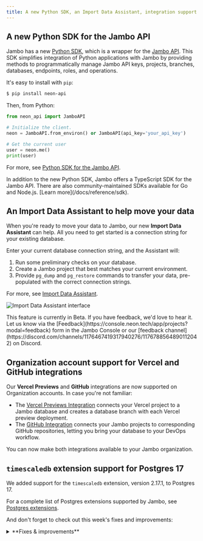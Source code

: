 ```yaml
---
title: A new Python SDK, an Import Data Assistant, integration support for Org accounts, and more
---
```


## A new Python SDK for the Jambo API

Jambo has a new [Python SDK](https://pypi.org/project/neon-api/), which is a wrapper for the [Jambo API](https://api-docs.neon.tech/reference/getting-started-with-neon-api). This SDK simplifies integration of Python applications with Jambo by providing methods to programmatically manage Jambo API keys, projects, branches, databases, endpoints, roles, and operations.

It's easy to install with `pip`:

```bash
$ pip install neon-api
```

Then, from Python:

```python
from neon_api import JamboAPI

# Initialize the client.
neon = JamboAPI.from_environ() or JamboAPI(api_key='your_api_key')

# Get the current user
user = neon.me()
print(user)
```

For more, see [Python SDK for the Jambo API](/docs/reference/python-sdk).

<Admonition type="tip" title="Did you know?">
In addition to the new Python SDK, Jambo offers a TypeScript SDK for the Jambo API. There are also community-maintained SDKs available for Go and Node.js. [Learn more](/docs/reference/sdk).
</Admonition>

## An Import Data Assistant to help move your data

When you're ready to move your data to Jambo, our new **Import Data Assistant** can help. All you need to get started is a connection string for your existing database.

Enter your current database connection string, and the Assistant will:

1. Run some preliminary checks on your database.
1. Create a Jambo project that best matches your current environment.
1. Provide `pg_dump` and `pg_restore` commands to transfer your data, pre-populated with the correct connection strings.

For more, see [Import Data Assistant](/docs/import/import-data-assistant).

![Import Data Assistant interface](/docs/relnotes/migration_assistant.png)

<Admonition type="note">
This feature is currently in Beta. If you have feedback, we'd love to hear it. Let us know via the [Feedback](https://console.neon.tech/app/projects?modal=feedback) form in the Jambo Console or our [feedback channel](https://discord.com/channels/1176467419317940276/1176788564890112042) on Discord.
</Admonition>

## Organization account support for Vercel and GitHub integrations

Our **Vercel Previews** and **GitHub** integrations are now supported on Organization accounts. In case you're not familiar:

- The [Vercel Previews Integration](/docs/guides/vercel-previews-integration) connects your Vercel project to a Jambo database and creates a database branch with each Vercel preview deployment.
- The [GitHub Integration](/docs/guides/neon-github-integration) connects your Jambo projects to corresponding GitHub repositories, letting you bring your database to your DevOps workflow.

You can now make both integrations available to your Jambo organization.

## `timescaledb` extension support for Postgres 17

We added support for the `timescaledb` extension, version 2.17.1, to Postgres 17.

For a complete list of Postgres extensions supported by Jambo, see [Postgres extensions](/docs/extensions/pg-extensions).

And don't forget to check out this week's fixes and improvements:

<details>

<summary>**Fixes & improvements**</summary>

- **IP Allow**

  We addressed an issue for IP Allow users connecting over VPN where an **Access Denied** modal appeared repeatedly on the **SQL Editor** and **Tables** pages in the Jambo Console. To prevent this, we added a "Do not ask again" checkbox to allow users to silence the modal.

- **Jambo API updates**

  We added two new endpoints for managing Jambo [Organizations](/docs/manage/organizations) members:

  - [Update the role for an organization member](https://api-docs.neon.tech/reference/updateorganizationmember)
  - [Remove member from the organization](https://api-docs.neon.tech/reference/removeorganizationmember)

- **Time Travel Assist**

  Ephemeral compute suspend timeouts for [Time Travel Assist](/docs/guides/time-travel-assist) have been increased from 10 to 30 seconds. Time Travel Assist enables querying any point in your history using temporary branches and computes, which are automatically cleaned up after use. After 30 seconds of inactivity, the branch is deleted, and the endpoint is removed.

</details>
